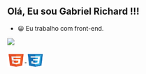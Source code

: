 ## Olá, Eu sou Gabriel Richard !!!
- 😀 Eu trabalho com front-end.

<div>
  <a href="https://github.com/gabrielrichard01">
  <img height="180em" src="https://github-readme-stats.vercel.app/api?username=gabrielrichard01&show_icons=true&theme=tokyonight&include_all_commits=true&count_private=true"/>
</div>

<div style="display: inline_block"><br>
  <img align="center" alt="Gabriel-HTML" height="30" width="40" src="https://raw.githubusercontent.com/devicons/devicon/master/icons/html5/html5-original.svg">
  <img align="center" alt="Gabriel-CSS" height="30" width="40" src="https://raw.githubusercontent.com/devicons/devicon/master/icons/css3/css3-original.svg">
</div>
